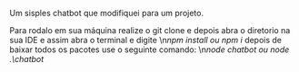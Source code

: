 Um sisples chatbot que modifiquei para um projeto.

Para rodalo em sua máquina realize o git clone e depois abra o diretorio na sua IDE e assim abra o terminal e digite
\n*npm install ou npm i*
depois de baixar todos os pacotes use o seguinte comando:
\n*node chatbot ou node .\chatbot*
